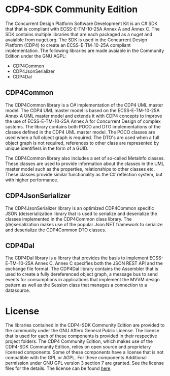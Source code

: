 # CDP4-SDK Community Edition

The Concurrent Design Platform Software Development Kit is an C# SDK that that is compliant with ECSS-E-TM-10-25A Annex A and Annex C. The SDK contains multiple libraries that are each packaged as a nuget and avaialble from nuget.org. The SDK is used in the Concurrent Design Platform (CDP4) to create an ECSS-E-TM-10-25A compliant implementation. The following libraries are made avaiable in the Community Edition under the GNU AGPL:

  - CDP4Common 
  - CDP4JsonSerializer
  - CDP4Dal

## CDP4Common

The CDP4Common library is a C# implementation of the CDP4 UML master model. The CDP4 UML master model is based on the ECSS-E-TM-10-25A Annex A UML master model and extends it with CDP4 concepts to improve the use of ECSS-E-TM-10-25A Annex A for Concurrent Design of complex systems. The library contains both POCO and DTO implementations of the classes defined in the CDP4 UML master model. The POCO classes are used when a full object graph is required. The DTO's are used when a full object graph is not required, references to other class are represented by unique identifiers in the form of a GUID.

The CDP4Common library also includes a set of so-called MetaInfo classes. These classes are used to provide information about the classes in the UML master model such as the properties, relationships to other classes etc. These classes provide similar functionality as the C# reflection system, but with higher performance.

## CDP4JsonSerializer

The CDP4JsonSerializer library is an optimized CDP4Common specific JSON (de)serialization library that is used to serialize and deserialize the classes implemented in the CDP4Common class library. The (de)serialization makes use of the popular Json.NET framework to serialize and deserialize the CDP4Common DTO classes.

## CDP4Dal

The CDP4Dal library is a library that provides the basis to implement ECSS-E-TM-10-25A Annex C. Annex C specifies both the JSON REST API and the exchange file format. The CDP4Dal library contains the Assembler that is used to create a fully dereferenced object graph, a message bus to send events for consumptions in applications that implement the MVVM design pattern as well as the Session class that manages a connection to a datasource.

# License

The libraries contained in the CDP4-SDK Community Edition are provided to the community under the GNU Affero General Public License. The license that is used for each of these components is provided in their respective project folders. The CDP4 Community Edition, which makes use of the CDP4-SDK Community Edition, relies on open source and proprietary licensed components. Some of these components have a license that is not compatible with the GPL or AGPL. For these components Additional permission under GNU GPL version 3 section 7 are granted. See the license files for the details. The license can be found [here](LICENSE).